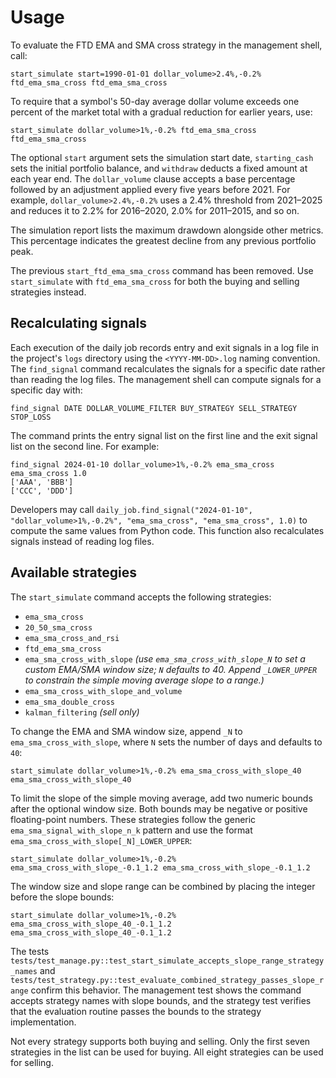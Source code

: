 # Usage

To evaluate the FTD EMA and SMA cross strategy in the management shell, call:

```
start_simulate start=1990-01-01 dollar_volume>2.4%,-0.2% ftd_ema_sma_cross ftd_ema_sma_cross
```

To require that a symbol's 50-day average dollar volume exceeds one percent of
the market total with a gradual reduction for earlier years, use:

```
start_simulate dollar_volume>1%,-0.2% ftd_ema_sma_cross ftd_ema_sma_cross
```

The optional `start` argument sets the simulation start date, `starting_cash`
sets the initial portfolio balance, and `withdraw` deducts a fixed amount at
each year end. The `dollar_volume` clause accepts a base percentage followed by
an adjustment applied every five years before 2021. For example,
`dollar_volume>2.4%,-0.2%` uses a 2.4% threshold from 2021–2025 and reduces it
to 2.2% for 2016–2020, 2.0% for 2011–2015, and so on.

The simulation report lists the maximum drawdown alongside other metrics. This
percentage indicates the greatest decline from any previous portfolio peak.

The previous `start_ftd_ema_sma_cross` command has been removed.
Use `start_simulate` with `ftd_ema_sma_cross` for both the buying and
selling strategies instead.

## Recalculating signals

Each execution of the daily job records entry and exit signals in a log file in
the project's `logs` directory using the `<YYYY-MM-DD>.log` naming convention.
The `find_signal` command recalculates the signals for a specific date rather
than reading the log files. The management shell can compute signals for a
specific day with:

```
find_signal DATE DOLLAR_VOLUME_FILTER BUY_STRATEGY SELL_STRATEGY STOP_LOSS
```

The command prints the entry signal list on the first line and the exit signal
list on the second line. For example:

```
find_signal 2024-01-10 dollar_volume>1%,-0.2% ema_sma_cross ema_sma_cross 1.0
['AAA', 'BBB']
['CCC', 'DDD']
```

Developers may call `daily_job.find_signal("2024-01-10", "dollar_volume>1%,-0.2%", "ema_sma_cross", "ema_sma_cross", 1.0)` to compute
the same values from Python code. This function also recalculates signals
instead of reading log files.

## Available strategies

The `start_simulate` command accepts the following strategies:

* `ema_sma_cross`
* `20_50_sma_cross`
* `ema_sma_cross_and_rsi`
* `ftd_ema_sma_cross`
* `ema_sma_cross_with_slope` *(use `ema_sma_cross_with_slope_N` to set a custom EMA/SMA window size; `N` defaults to 40. Append `_LOWER_UPPER` to constrain the simple moving average slope to a range.)*
* `ema_sma_cross_with_slope_and_volume`
* `ema_sma_double_cross`
* `kalman_filtering` *(sell only)*

To change the EMA and SMA window size, append `_N` to `ema_sma_cross_with_slope`, where `N` sets the number of days and defaults to `40`:

```
start_simulate dollar_volume>1%,-0.2% ema_sma_cross_with_slope_40 ema_sma_cross_with_slope_40
```

To limit the slope of the simple moving average, add two numeric bounds after the optional window size. Both bounds may be negative or positive floating-point numbers. These strategies follow the generic `ema_sma_signal_with_slope_n_k` pattern and use the format `ema_sma_cross_with_slope[_N]_LOWER_UPPER`:

```
start_simulate dollar_volume>1%,-0.2% ema_sma_cross_with_slope_-0.1_1.2 ema_sma_cross_with_slope_-0.1_1.2
```

The window size and slope range can be combined by placing the integer before the slope bounds:

```
start_simulate dollar_volume>1%,-0.2% ema_sma_cross_with_slope_40_-0.1_1.2 ema_sma_cross_with_slope_40_-0.1_1.2
```

The tests `tests/test_manage.py::test_start_simulate_accepts_slope_range_strategy_names` and `tests/test_strategy.py::test_evaluate_combined_strategy_passes_slope_range` confirm this behavior. The management test shows the command accepts strategy names with slope bounds, and the strategy test verifies that the evaluation routine passes the bounds to the strategy implementation.

Not every strategy supports both buying and selling. Only the first seven
strategies in the list can be used for buying. All eight strategies can be
used for selling.
